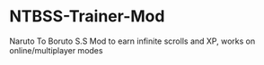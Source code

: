 # NTBSS-Trainer-Mod
Naruto To Boruto S.S Mod to earn infinite scrolls and XP, works on online/multiplayer modes

